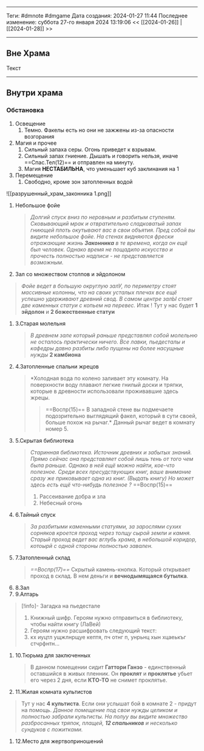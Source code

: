 ___
Теги: #dmnote #dmgame 
Дата создания: 2024-01-27 11:44 
Последнее изменение: суббота 27-го января 2024 13:19:06
<< [[2024-01-26]] | [[2024-01-28]] >> 
___
## Вне Храма

Текст

---
## Внутри храма

### Обстановка

1. Освещение
	1. Темно. Факелы есть но они не зажжены из-за опасности возгорания
2. Магия и прочее
	1. Сильный запаха серы. Огонь приведет к взрывам.
	2. Сильный запах гниение. Дышать и говорить нельзя, иначе ==Спас.Тел(12)== и отправлен на минуту.
	3. Магия **НЕСТАБИЛЬНА**, что уменьшает куб заклинания на 1
3. Перемещение
	1. Свободно, кроме зон затопленных водой

![[разрушенный_храм_законника 1.png]]

1. Небольшое фойе
   > *Долгий спуск вниз по неровным и разбитым ступеням. Сковывающий мрак и отвратительно сладковатый запах гниющей плоть окутывают вас в свои объятия. Пред собой вы видите небольшое фойе. На стенах видняются фрески отражающие жизнь **Законника** в те времена, когда он ещё был человек. Однако время не пощадило искусство и прочесть полностью надписи - не представляется возможным.*
2. Зал со множеством столпов и эйдолоном
> *Фойе ведет в большую округлую залУ, по периметру стоят массивные колонны, что на своих усталых плечах все ещё успешно удерживают древний свод. В самом центре залЫ стоят две каменных статуи с копьем на перевес.*
> Итак ! Тут у нас будет **1 эйдолон** и **2 божественные статуи** 
1. 3.Старая молельня
   >*В древнем зале который раньше представлял собой молельню не осталось практически ничего. Все лавки, пьедесталы и кафедры давно разбиты либо пущены на более насущные нужды*
   >**2 камбиона**
2. 4.Затопленные спальни жрецов 
   > *Холодная вода по колено заливает эту комнату. На поверхности воду плавают легкие гнилый доски и тряпки, которые в древности использовали проживавшие здесь жрецы.
   >> ==Воспр(15)==
   >>В западной стене вы подмечаете подозрительно выглядящий факел, который в сути своей, больше похож на рычаг.*
   >>Данный рычаг ведет в комнату номер 5.
3. 5.Скрытая библиотека
   >*Старинная библиотека. Источник древних и забытых знаний. Прямо сейчас она представляет собой лишь тень от того чем была раньше. Однако в ней ещё можно найти, кое-что полезное. Среди всех пресудствующих книг, ваше внимание сразу же приковывает одна из книг. (Выдать книгу)
   >Но может здесь есть ещё что-нибудь полезное ?*
   >==Воспр(15)==
   >1. Рассеивание добра и зла
   >2. Небесный огонь
4. 6.Тайный спуск
   >*За разбитыми каменными статуями, за зарослями сухих сорняков кроется проход через толщу сырой земли и камня. Старый проход ведет вас вглубь храма, в небольшой коридор, котоырй с одной стороны полностью завален.*
5. 7.Затопленный склад
   >*==Воспр(17)==*
   >Скрытый камень-кнопка. Который открывает проход в склад. В нем деньги и **вечнодымящаяся бутылка**.
6. 8.Зал
7. 9.Алтарь
>[!info]- Загадка на пьедестале
>1. Книжный шифр. Героям нужно отправиться в библиотеку, чтобы найти книгу (ЛаВей)
>2. Героям нужно расшифровать следующий текст:
>	1. кх иуцтл ущжлнрщуе кептя, пч отнг п, унрьнц хын хцаеькъг стчрфнтн...
1. 10.Тюрьма для заключенных
   >В данном помещении сидит **Гаттори Ганзо** - единственный оставшийся в живых пленник. Он **проклят** и **проклятье** убьет его через 2 дня, если **КТО-ТО** не снимет проклятье.
2. 11.Жилая комната культистов
> Тут у нас **4 культиста**. Если они услышат бой в комнате 2 - придут на помощь.
> *Данное помещение под свои нужды целиком и полностью забрали культисты. На полуу вы видите множество разбросанных тряпок, плащей, **12 спальников** и несколько сундуков с пожитками.*
1. 12.Место для жертвоприношений